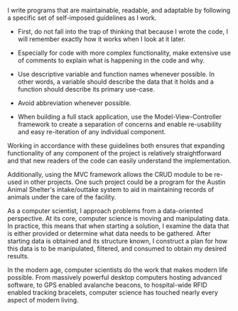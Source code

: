 I write programs that are maintainable, readable, and adaptable by following a specific set of self-imposed guidelines as I work.

- First, do not fall into the trap of thinking that because I wrote the code, I will remember exactly how it works when I look at it later.

- Especially for code with more complex functionality, make extensive use of comments to explain what is happening in the code and why.

- Use descriptive variable and function names whenever possible. In other words, a variable should describe the data that it holds and a function should describe its primary use-case. 

- Avoid abbreviation whenever possible.

- When building a full stack application, use the Model-View-Controller framework to create a separation of concerns and enable re-usability and easy re-iteration of any individual component.

Working in accordance with these guidelines both ensures that expanding functionality of any component of the project is relatively straightforward and that new readers of the code can easily understand the implementation.

Additionally, using the MVC framework allows the CRUD module to be re-used in other projects. One such project could be a program for the Austin Animal Shelter's intake/outtake system to aid in maintaining records of animals under the care of the facility.

As a computer scientist, I approach problems from a data-oriented perspective. At its core, computer science is moving and manipulating data. In practice, this means that when starting a solution, I examine the data that is either provided or determine what data needs to be gathered. After starting data is obtained and its structure known, I construct a plan for how this data is to be manipulated, filtered, and consumed to obtain my desired results.

In the modern age, computer scientists do the work that makes modern life possible. From massively powerful desktop computers hosting advanced software, to GPS enabled avalanche beacons, to hospital-wide RFID enabled tracking bracelets, computer science has touched nearly every aspect of modern living.